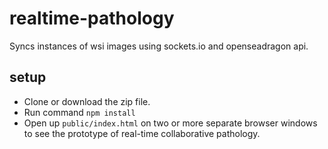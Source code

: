 # realtime-pathology

Syncs instances of wsi images using sockets.io and openseadragon api.

## setup

* Clone or download the zip file.
* Run command `npm install`  
* Open up `public/index.html` on two or more separate  browser windows to see the prototype of real-time collaborative pathology.
